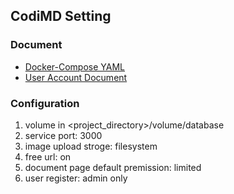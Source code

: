 ## CodiMD Setting

### Document

* [Docker-Compose YAML](./document/yml_setting.md)
* [User Account Document](./document/user_account.md)

### Configuration

1. volume in <project_directory>/volume/database
2. service port: 3000
3. image upload stroge: filesystem
4. free url: on
5. document page default premission: limited
6. user register: admin only

